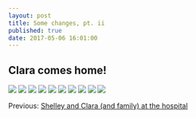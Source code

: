 ```yaml
---
layout: post
title: Some changes, pt. ii
published: true
date: 2017-05-06 16:01:00
---
```


## Clara comes home!

![](https://s26.postimg.org/om6hpk6p5/DSCF8431.jpg)
![](https://s26.postimg.org/ghydktka1/DSCF8436.jpg)
![](https://s26.postimg.org/ucwo3aep5/DSCF8448.jpg)
![](https://s26.postimg.org/nnq4n9td5/DSCF8451.jpg)
![](https://s26.postimg.org/3ue0ukfzd/DSCF8479.jpg)
![](https://s26.postimg.org/ugqhjjk6h/DSCF8489.jpg)
![](https://s26.postimg.org/cs3c5nxt5/DSCF8498.jpg)
![](https://s26.postimg.org/ysjomagh5/DSCF8524.jpg)
![](https://s26.postimg.org/kamheap61/DSCF8546.jpg)
![](https://s26.postimg.org/l1f7k2rjd/DSCF8564.jpg)

Previous: [Shelley and Clara (and family) at the hospital](2017-05-06-some-changes-iv.html)
